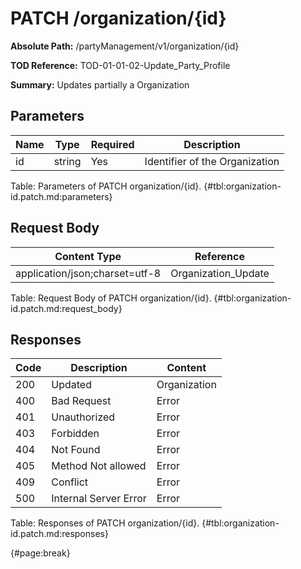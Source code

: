 <!--
    ATTENTION: This file was generated via gradle!
               Do NOT manually edit this file! Any such changes will be overwritten!
-->

# PATCH /organization/{id}

**Absolute Path:** /partyManagement/v1/organization/{id}

**TOD Reference:** TOD-01-01-02-Update_Party_Profile

**Summary:** Updates partially a Organization

## Parameters

| Name | Type | Required | Description |
| ------ | ------ | --- | ------------ |
| id | string | Yes | Identifier of the Organization |

Table: Parameters of PATCH organization/{id}. {#tbl:organization-id.patch.md:parameters}

## Request Body

| Content Type | Reference |
|--------------|-----------|
| application/json;charset=utf-8 | Organization_Update |

Table: Request Body of PATCH organization/{id}. {#tbl:organization-id.patch.md:request_body}

## Responses

| Code | Description | Content |
|------|-------------|---------|
| 200 | Updated | Organization |
| 400 | Bad Request | Error |
| 401 | Unauthorized | Error |
| 403 | Forbidden | Error |
| 404 | Not Found | Error |
| 405 | Method Not allowed | Error |
| 409 | Conflict | Error |
| 500 | Internal Server Error | Error |

Table: Responses of PATCH organization/{id}. {#tbl:organization-id.patch.md:responses}

{#page:break}
